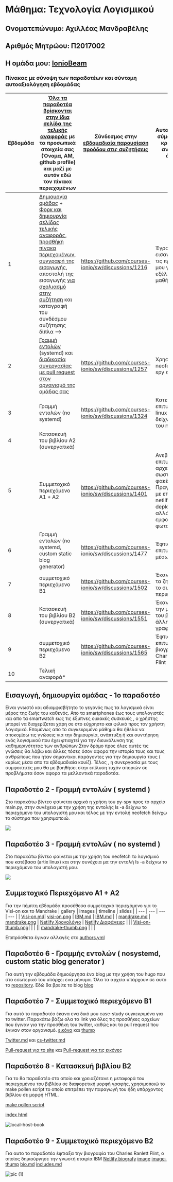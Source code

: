 # Μάθημα: Τεχνολογία Λογισμικού
## Ονοματεπώνυμο: Αχιλλέας Μανδραβέλης 
## Αριθμός Μητρώου: Π2017002
## Η ομάδα μου: [IonioBeam](https://github.com/IonioBeam)

### Πίνακας με σύνοψη των παραδοτέων και σύντομη αυτοαξιολόγηση εβδομάδας
| Εβδομάδα | [Όλα τα παραδοτέα βρίσκονται στην ίδια σελίδα της τελικής αναφοράς](https://epidrome.github.io/teaching/deliverables/) με τα προσωπικά στοιχεία σας (Όνομα, ΑΜ, github profile) και μαζί με αυτόν εδώ τον πίνακα περιεχομένων | Σύνδεσμος στην [εβδομαδιαία παρουσίαση προόδου στις συζητήσεις](https://github.com/courses-ionio/help/discussions/categories/show-and-tell) | Αυτοαξιολόγηση σύμφωνα με τα κριτήρια της αντίστοιχης άσκησης |
| --- | --- | --- | --- |
| 1 | [Δημιουργία ομάδας](https://epidrome.github.io/teaching/team/) + [Φορκ και δημιουργία σελίδας τελικής αναφοράς](https://epidrome.github.io/teaching/guide/), [προσθήκη πίνακα περιεχομένων](https://raw.githubusercontent.com/courses-ionio/sw/master/README.md), [συγγραφή της εισαγωγής](https://epidrome.github.io/teaching/intro/), αποστολή της εισαγωγής [για σχολιασμό στην συζήτηση](https://github.com/courses-ionio/sw/discussions/categories/show-and-tell) και καταγραφή του συνδέσμου συζήτησης δίπλα --> | https://github.com/courses-ionio/sw/discussions/1216| Έγραψα την εισαγωγή μου και τις προσδοκίες μου για την εξέλιξη του μαθήματος |
| 2 | [Γραμμή εντολών](https://epidrome.github.io/teaching/cli) (systemd) και [διαδικασία συνεργασίας με pull request στον οργανισμό της ομάδας σας](https://epidrome.github.io/teaching/team) | https://github.com/courses-ionio/sw/discussions/1257 | Χρησιμοποιώ τα neofetch και py-spy επιτυχώς|
| 3 | Γραμμή εντολών (no systemd) | https://github.com/courses-ionio/sw/discussions/1324| Κατεβάζω επιτυχώς το artix linux και το δείχνω χρήση του neofetch |
| 4 | Κατασκευή του βιβλίου Α2 (συνεργατικά) | | |
| 5 | Συμμετοχικό περιεχόμενο A1 + A2 | https://github.com/courses-ionio/sw/discussions/1401| Ανεβάζω επιτυχώς όλα τα αρχεία στους σωστούς φακέλους. Πραγματοποιώ με επιτυχία το netlify και κάνω deploy το site αλλά δεν μου εμφανίζει τις φωτογραφίες|
| 6 | Γραμμή εντολών (no systemd, custom static blog generator) | https://github.com/courses-ionio/sw/discussions/1477| Έφτιαξα επιτυχώς το blog μέσω του Hugo|
| 7 | συμμετοχικό περιεχόμενο B1 | https://github.com/courses-ionio/sw/discussions/1502| Έκανα επιτυχώς τα ζητούμενα για το συμμετοχικό περιεχόμενο Β1|
| 8 | Κατασκευή του βιβλίου Β2 (συνεργατικά) |https://github.com/courses-ionio/sw/discussions/1551 |Έκανα επιτυχώς την μετατροπή του βιβλίου σε άλλη μορφη γραφής |
| 9 | συμμετοχικό περιεχόμενο B2 | https://github.com/courses-ionio/sw/discussions/1565| Έφτιαξα με επιτυχία την βιογραφία του Charles Ranlett Flint|
| 10 | Τελική αναφορά* | | |

## Εισαγωγή, δημιουργία ομάδας - 1ο παραδοτέο
Είναι γνωστό και αδιαμφισβήτητο το γεγονός πως τα λογισμικά είναι μέρος της ζωής του καθενός. Απο τα smartphones έως τους υπολογιστές και απο τα smartwatch εως τις έξυπνες οικιακές συσκευές , ο χρήστης μπορεί να διαχερίζεται χάρη σε στο εύχρηστο και φιλικό προς τον χρήστη λογισμικό. Επομένως απο το συγκεκριμένο μάθημα θα ήθελα να αποκομίσω τις γνώσεις για την δημιουργία, ανάπτυξη ή και συντήρηση ενός λογισμικού που έχει φτιαχτεί για την διευκόλυνση της καθημερινότητας των ανθρώπων.Στον δρόμο προς όλες αυτές τις γνώσεις θα λάβω και άλλες τόσες όσον αφορα την ιστορία τους και τους ανθρώπους που ήταν σημαντικοι παράγοντες για την δημιουργία τους ( κυρίως μέσα απο τα εβδομαδιαία κουίζ). Τέλος , η συνεργασία με τους συμφοιτητές μου θα με βοηθήσει στην επίλυση τυχόν αποριών σε προβλήματα όσον αφορα τα μελλοντικά παραδοτέα.

## Παραδοτέο 2 - Γραμμή εντολών ( systemd )
Στο παρακάτω  βίντεο φαίνεται αρχικά η χρήση του py-spy προς το αρχείο main.py, στην συνέχεια με την χρήση της εντολής ls -a δείχνω το περιεχόμενο του υπολογιστή μου και τέλος με την εντολή neofetch δείνχω το σύστημα που χρησιμοποιώ.

<a href="https://asciinema.org/a/r0V2ghjc857YaA9BCytLG03ze" target="_blank"><img src="https://asciinema.org/a/r0V2ghjc857YaA9BCytLG03ze.svg" /></a> 

## Παραδοτέο 3 - Γραμμή εντολών ( no systemd )
Στο παρακάτω βίντεο φαίνεται με την χρήση του neofetch το λογισμικό που κατέβασα (artix linux) και στην συνέχεια μα την εντολή ls -a δείχνω το περιεχόμενο του υπολογιστή μου.

<a href="https://asciinema.org/a/564453" target="_blank"><img src="https://asciinema.org/a/564453.svg" /></a>


## Συμμετοχικό Περιεχόμενο Α1 + Α2
Για την πέμπτη εβδομάδα προσέθεσα συμμετοχικό περιεχόμενο για το Visi-on και το Mandrake
| gallery | images | timeline | slides | 
| --- | --- | --- | --- | 
| [Visi-on.md](https://github.com/axilleasmandravelis/_gallery/blob/master/visi-on.md)| [visi-on.png](https://github.com/axilleasmandravelis/images/blob/master/visi-on.png) | [IBM.md](https://github.com/axilleasmandravelis/site/blob/master/_timeline/IBM.md) | [IBM.md](https://github.com/axilleasmandravelis/site/blob/master/_slides/IBM.md) |
| [mandrake.md](https://github.com/axilleasmandravelis/_gallery/blob/master/mandrake.mb) | [mandrake.png](https://github.com/axilleasmandravelis/images/blob/master/mandrake.png) | [Netlify Χρονολόγιο](https://resonant-dusk-8b5c69.netlify.app/timeline/ibm/) | [Netlify Διαφάνειες](https://resonant-dusk-8b5c69.netlify.app/slides/ibm/) |
||  [Visi-on-thumb.png](https://github.com/axilleasmandravelis/images/blob/master/visi-on-thump.png)|    |        |
||  [mandrake-thumb.png](https://github.com/axilleasmandravelis/images/blob/master/mandrake-thump.png)      |    |     | 

Επιπρόσθετα έγιναν αλλαγές στο [authors.yml](https://github.com/axilleasmandravelis/site/blob/master/_data/authors.yml)


## Παραδοτέο 6 - Γραμμής εντολών ( nosystemd, custom static blog generator )
Για αυτή την εβδομάδα δημιούργησα ένα blog με την χρήση του hugo που στο εσωτερικό του υπάρχει ενα μήνυμα. Όλα τα αρχεία υπάρχουν σε αυτό το [repository](https://github.com/axilleasmandravelis/axilleasmandravelis.github.io). Εδώ θα βρείτε το blog [blog](https://axilleasmandravelis.github.io/)


## Παραδοτέο 7 - Συμμετοχικό περιεχόμενο Β1
Για αυτό το παραδοτέο έκανα ενα δικό μου case-study συγκεκριμένα για το twitter. Παρακάτω βάζω ολα τα link για όλες τις προσθήκες αρχείων που έγιναν για την προσθήκη του twitter, καθώς και τα pull request που έγιναν στον οργανισμό.
[εικόνα](https://github.com/axilleasmandravelis/images/blob/master/twitter.png) και [thump](https://github.com/axilleasmandravelis/images/blob/master/twitter-thump.png)

[Twitter.md](https://github.com/axilleasmandravelis/site/blob/master/_case-study/twitter.md) και [cs-twitter.md](https://github.com/axilleasmandravelis/site/blob/master/_includes/cs-twitter.md)

[Pull-request για το site](https://github.com/IonioBeam/site/pull/2) και [Pull-request για τις εικόνες](https://github.com/IonioBeam/images/pull/1)


## Παραδοτέο 8 - Κατασκευή βιβλίου Β2 
Για τo 8ο παραδοτέο στο οποίο και χρειαζότανε η μεταφορά του περιεχομένου του βιβλίου σε διαφορετική μορφή γραφής, χρησιμοποιώ το make pollen script το οποίο επιτρέπει την παραγωγή του ήδη υπάρχοντος βιβλίου σε μορφή HTML.

[make pollen script](https://github.com/axilleasmandravelis/kallipos/blob/main/make-pollen.sh)

[index html](https://github.com/axilleasmandravelis/kallipos/blob/main/index.html)

![local-host-book](https://user-images.githubusercontent.com/44345559/230574609-22bf5637-e470-4103-a0c1-c51a39ff3ed8.png)


## Παραδοτέο 9 - Συμμετοχικό περιεχόμενο Β2
Για αυτο το παραδοτέο έφτιαξα την βιογραφία του Charles Ranlett Flint, ο οποίος δημιούργησε την γνωστή εταιρία IBM
[Netlify biografy](https://resonant-dusk-8b5c69.netlify.app/biography/charles_ranlett_flint/)
[image](https://github.com/axilleasmandravelis/images/blob/master/Charles_Ranlett_Flint.jpg)
[image-thump](https://github.com/axilleasmandravelis/images/blob/master/Charles_Ranlett_Flint_thump.jpg)
[bio.md](https://github.com/axilleasmandravelis/site/blob/master/_biography/Charles_Ranlett_Flint.md)
[includes.md](https://github.com/axilleasmandravelis/site/blob/master/_includes/bio-Charles_Ranlett_Flint.md)


![pic (1)](https://user-images.githubusercontent.com/44345559/231719497-c78ef26e-34e8-4bcb-8ed9-7e88b0289883.png)


